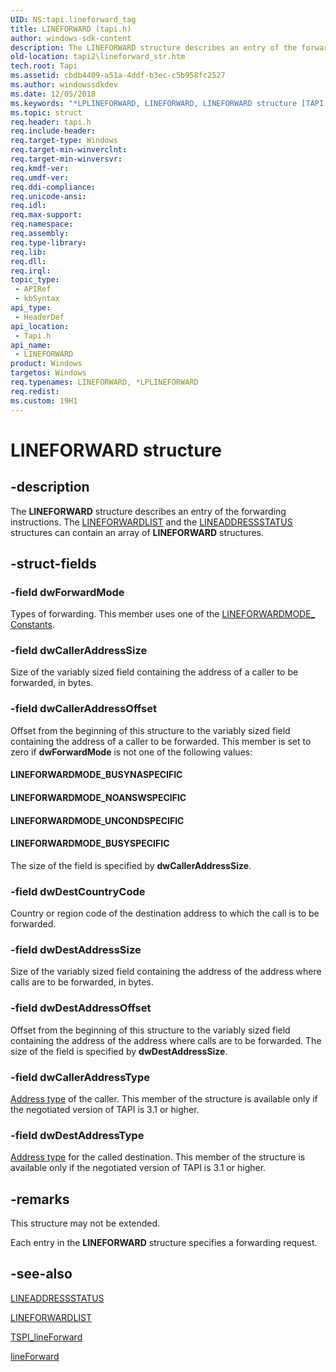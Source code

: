 ```yaml
---
UID: NS:tapi.lineforward_tag
title: LINEFORWARD (tapi.h)
author: windows-sdk-content
description: The LINEFORWARD structure describes an entry of the forwarding instructions. The LINEFORWARDLIST and the LINEADDRESSSTATUS structures can contain an array of LINEFORWARD structures.
old-location: tapi2\lineforward_str.htm
tech.root: Tapi
ms.assetid: cbdb4409-a51a-4ddf-b3ec-c5b958fc2527
ms.author: windowssdkdev
ms.date: 12/05/2018
ms.keywords: "*LPLINEFORWARD, LINEFORWARD, LINEFORWARD structure [TAPI 2.2], LINEFORWARDMODE_BUSYNASPECIFIC, LINEFORWARDMODE_BUSYSPECIFIC, LINEFORWARDMODE_NOANSWSPECIFIC, LINEFORWARDMODE_UNCONDSPECIFIC, LPLINEFORWARD, LPLINEFORWARD structure pointer [TAPI 2.2], _tapi2_lineforward_str, tapi/LINEFORWARD, tapi/LPLINEFORWARD, tapi2.lineforward_str"
ms.topic: struct
req.header: tapi.h
req.include-header: 
req.target-type: Windows
req.target-min-winverclnt: 
req.target-min-winversvr: 
req.kmdf-ver: 
req.umdf-ver: 
req.ddi-compliance: 
req.unicode-ansi: 
req.idl: 
req.max-support: 
req.namespace: 
req.assembly: 
req.type-library: 
req.lib: 
req.dll: 
req.irql: 
topic_type:
 - APIRef
 - kbSyntax
api_type:
 - HeaderDef
api_location:
 - Tapi.h
api_name:
 - LINEFORWARD
product: Windows
targetos: Windows
req.typenames: LINEFORWARD, *LPLINEFORWARD
req.redist: 
ms.custom: 19H1
---
```


# LINEFORWARD structure


## -description


The 
<b>LINEFORWARD</b> structure describes an entry of the forwarding instructions. The 
<a href="https://docs.microsoft.com/windows/desktop/api/tapi/ns-tapi-lineforwardlist_tag">LINEFORWARDLIST</a> and the 
<a href="https://docs.microsoft.com/windows/desktop/api/tapi/ns-tapi-lineaddressstatus_tag">LINEADDRESSSTATUS</a> structures can contain an array of 
<b>LINEFORWARD</b> structures.


## -struct-fields




### -field dwForwardMode

Types of forwarding. This member uses one of the 
<a href="https://docs.microsoft.com/windows/desktop/Tapi/lineforwardmode--constants">LINEFORWARDMODE_ Constants</a>.


### -field dwCallerAddressSize

Size of the variably sized field containing the address of a caller to be forwarded, in bytes. 


### -field dwCallerAddressOffset

Offset from the beginning of this structure to the variably sized field containing the address of a caller to be forwarded. This member is set to zero if <b>dwForwardMode</b> is not one of the following values:

<a id="LINEFORWARDMODE_BUSYNASPECIFIC"></a>
<a id="lineforwardmode_busynaspecific"></a>


#### LINEFORWARDMODE_BUSYNASPECIFIC

<a id="LINEFORWARDMODE_NOANSWSPECIFIC"></a>
<a id="lineforwardmode_noanswspecific"></a>


#### LINEFORWARDMODE_NOANSWSPECIFIC

<a id="LINEFORWARDMODE_UNCONDSPECIFIC"></a>
<a id="lineforwardmode_uncondspecific"></a>


#### LINEFORWARDMODE_UNCONDSPECIFIC

<a id="LINEFORWARDMODE_BUSYSPECIFIC"></a>
<a id="lineforwardmode_busyspecific"></a>


#### LINEFORWARDMODE_BUSYSPECIFIC

The size of the field is specified by <b>dwCallerAddressSize</b>.


### -field dwDestCountryCode

Country or region code of the destination address to which the call is to be forwarded.


### -field dwDestAddressSize

Size of the variably sized field containing the address of the address where calls are to be forwarded, in bytes.


### -field dwDestAddressOffset

Offset from the beginning of this structure to the variably sized field containing the address of the address where calls are to be forwarded. The size of the field is specified by <b>dwDestAddressSize</b>.


### -field dwCallerAddressType


<a href="https://docs.microsoft.com/windows/desktop/Tapi/lineaddresstype--constants">Address type</a> of the caller. This member of the structure is available only if the negotiated version of TAPI is 3.1 or higher.


### -field dwDestAddressType


<a href="https://docs.microsoft.com/windows/desktop/Tapi/lineaddresstype--constants">Address type</a> for the called destination. This member of the structure is available only if the negotiated version of TAPI is 3.1 or higher.


## -remarks



This structure may not be extended.

Each entry in the 
<b>LINEFORWARD</b> structure specifies a forwarding request.




## -see-also




<a href="https://docs.microsoft.com/windows/desktop/api/tapi/ns-tapi-lineaddressstatus_tag">LINEADDRESSSTATUS</a>



<a href="https://docs.microsoft.com/windows/desktop/api/tapi/ns-tapi-lineforwardlist_tag">LINEFORWARDLIST</a>



<a href="https://docs.microsoft.com/windows/desktop/api/tspi/nf-tspi-tspi_lineforward">TSPI_lineForward</a>



<a href="https://docs.microsoft.com/windows/desktop/api/tapi/nf-tapi-lineforward">lineForward</a>
 

 

